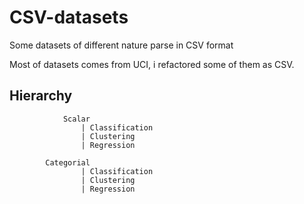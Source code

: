 # CSV-datasets
Some datasets of different nature parse in CSV format


Most of datasets comes from UCI, i refactored some of them as CSV.


## Hierarchy

				Scalar		
				   	| Classification
				   	| Clustering
				   	| Regression

			Categorial	
				   	| Classification
				   	| Clustering
				   	| Regression